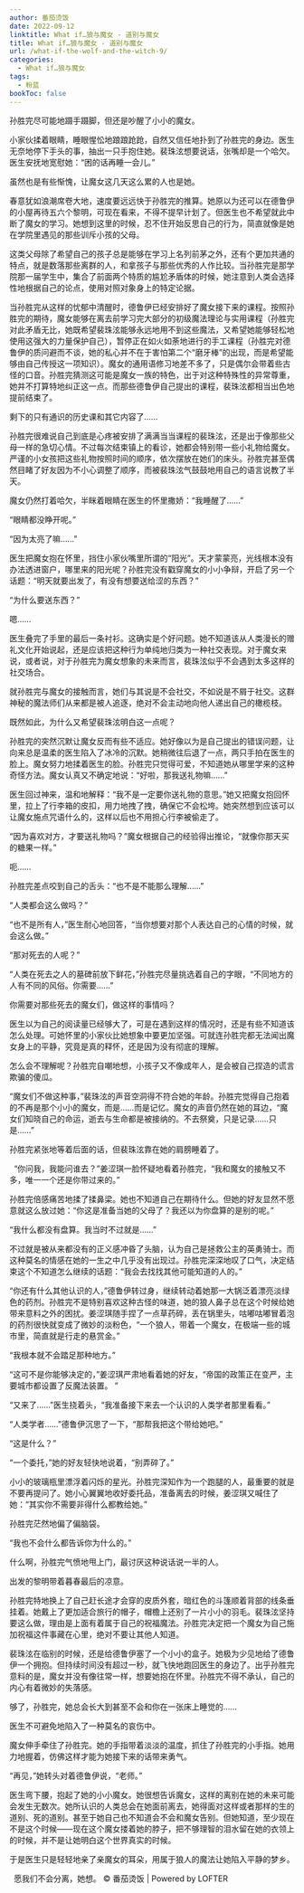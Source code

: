 ```yaml
---
author: 番茄烫饭
date: 2022-09-12
linktitle: What if…狼与魔女 - 道别与魔女
title: What if…狼与魔女 - 道别与魔女
url: /what-if-the-wolf-and-the-witch-9/
categories:
  - What if…狼与魔女
tags:
  - 粉蓝
bookToc: false
---
```


孙胜完尽可能地蹑手蹑脚，但还是吵醒了小小的魔女。

小家伙揉着眼睛，睡眼惺忪地踉踉跄跄，自然又信任地扑到了孙胜完的身边。医生无奈地停下手头的事，抽出一只手抱住她。裴珠泫想要说话，张嘴却是一个哈欠。医生安抚地宽慰她：“困的话再睡一会儿。”

虽然也是有些惭愧，让魔女这几天这么累的人也是她。

春意犹如浪潮席卷大地，速度要远远快于孙胜完的推算。她原以为还可以在德鲁伊的小屋再待五六个黎明，可现在看来，不得不提早计划了。但医生也不希望就此中断了魔女的学习。她想到这里的时候，忍不住开始反思自己的行为，简直就像是她在学院里遇见的那些训斥小孩的父母。

这类父母除了希望自己的孩子总是能够在学习上名列前茅之外，还有个更加共通的特点，就是数落那些离群的人，和拿孩子与那些优秀的人作比较。当孙胜完是那学院那一届学生中，集合了前面两个特质的尴尬矛盾体的时候，她注意到人类会选择性地根据自己的论点，使用对照对象身上的特定论据。

当孙胜完从这样的忧郁中清醒时，德鲁伊已经安排好了魔女接下来的课程。按照孙胜完的期待，魔女能够在离去前学习完大部分的初级魔法理论与实用课程（孙胜完对此矛盾无比，她既希望裴珠泫能够永远地用不到这些魔法，又希望她能够轻松地使用这强大的力量保护自己），暂停正在如火如荼地进行的手工课程（孙胜完对德鲁伊的质问避而不谈，她的私心并不在于害怕第二个“磨牙棒”的出现，而是希望能够由自己传授这一项知识）。魔女的通用语修习地差不多了，只是偶尔会带着些古怪的口音。孙胜完猜测这可能是魔女一族的特色，出于对这种特殊性的异常尊重，她并不打算特地纠正这一点。而那些德鲁伊自己提出的课程，裴珠泫都相当出色地提前结束了。

剩下的只有通识的历史课和其它内容了……

孙胜完很难说自己到底是心疼被安排了满满当当课程的裴珠泫，还是出于像那些父母一样的急切心情。不过每次结束镇上的看诊，她都会特别带一些小礼物给魔女。严谨的小女孩把这些礼物按照时间的顺序，依次摆放在她们的床头。孙胜完甚至偶然目睹了好友因为不小心调整了顺序，而被裴珠泫气鼓鼓地用自己的语言说教了半天。

魔女仍然打着哈欠，半眯着眼睛在医生的怀里撒娇：“我睡醒了……”

“眼睛都没睁开呢。”

“因为太亮了嘛……”

医生把魔女抱在怀里，挡住小家伙嘴里所谓的“阳光”。天才蒙蒙亮，光线根本没有办法透进窗户，哪里来的阳光呢？孙胜完没有戳穿魔女的小小争辩，开启了另一个话题：“明天就要出发了，有没有想要送给涩的东西？”

“为什么要送东西？”

嗯……

医生叠完了手里的最后一条衬衫。这确实是个好问题。她不知道该从人类漫长的赠礼文化开始说起，还是应该把这种行为单纯地归类为一种社交表现。对于魔女来说，或者说，对于孙胜完为魔女想象的未来而言，裴珠泫似乎不会遇到太多这样的社交场合。

就孙胜完与魔女的接触而言，她们与其说是不会社交，不如说是不屑于社交。这群神秘的魔法师们从来都是被人追逐，绝对不会主动地向他人递出自己的橄榄枝。

既然如此，为什么又希望裴珠泫明白这一点呢？

孙胜完的突然沉默让魔女反而有些不适应。她好像以为是自己提出的错误问题，让向来总是温柔的医生陷入了冰冷的沉默。她稍微往后退了一点，两只手拍在医生的脸上。魔女努力地揉着医生的脸。孙胜完只觉得可爱，不知道她从哪里学来的这种奇怪方法。魔女认真又不确定地说：“好啦，那我送礼物嘛……”

医生回过神来，温和地解释：“我不是一定要你送礼物的意思。”她又把魔女抱回怀里，拉上了行李箱的皮扣，用力地拽了拽，确保它不会松垮。她突然想到应该可以让魔女施点咒语什么的，这样以后也不用担心行李被偷走了。

“因为喜欢对方，才要送礼物吗？”魔女根据自己的经验得出推论，“就像你那天买的糖果一样。”

呃……

孙胜完差点咬到自己的舌头：“也不是不能那么理解……”

“人类都会这么做吗？”

“也不是所有人，”医生耐心地回答，“当你想要对那个人表达自己的心情的时候，就会这么做。”

“那对死去的人呢？”

“人类在死去之人的墓碑前放下鲜花，”孙胜完尽量挑选着自己的字眼，“不同地方的人有不同的风俗。你需要……”

你需要对那些死去的魔女们，做这样的事情吗？

医生以为自己的阅读量已经够大了，可是在遇到这样的情况时，还是有些不知道该怎么处理。可她怀里的小家伙比她想象中要更加坚强。可就连孙胜完都无法闻出魔女身上的平静，究竟是真的释怀，还是因为没有彻底的理解。

怎么会不理解呢？孙胜完自嘲地想，小孩子又不像成年人，是会被自己捏造的谎言欺骗的傻瓜。

“魔女们不做这种事，”裴珠泫的声音空洞得不符合她的年龄。孙胜完觉得自己抱着的不再是那个小小的魔女，而是……而是记忆。魔女的声音仍然在她的耳边，“魔女们知晓自己的命运，逝去与生命都是被接纳的。不去祭奠，只是记录……只是……”

孙胜完紧张地等着后面的话，但裴珠泫靠在她的肩膀睡着了。


 
“你问我，我能问谁去？”姜涩琪一脸怀疑地看着孙胜完，“我和魔女的接触又不多，唯一一个还是你带过来的。”

孙胜完倍感痛苦地揉了揉鼻梁。她也不知道自己在期待什么。但她的好友显然不愿意就这么放过她：“你这是准备当她的父母了？我还以为你盘算的是别的呢。”

“我什么都没有盘算。我当时不过就是……”

不过就是被从来都没有的正义感冲昏了头脑，认为自己是拯救公主的英勇骑士。而这种莫名的情感在她的一生之中几乎没有出现过。孙胜完深深地叹了口气，决定结束这个不知道怎么继续的话题：“我会去找找其他可能知道的人的。”

“你还有什么其他认识的人，”德鲁伊转过身，继续转动着她那一大锅泛着漂亮淡绿色的药剂。孙胜完不是特别喜欢这种古怪的味道，她的狼人鼻子总在这个时候给她带来意料之外的困扰。姜涩琪随手捏了一点草药碎，丢在锅里头，咕嘟咕嘟冒着泡的药剂很快就变成了微妙的淡粉色，“一个狼人，带着一个魔女，在极端一些的城市里，简直就是行走的悬赏金。”

“我根本就不会踏足那种地方。”

“这可不是你能够决定的，”姜涩琪严肃地看着她的好友，“帝国的政策正在变严，主要城市都设置了反魔法装置。 ”

“又来了……”医生挠着头，“我准备接下来去一个认识的人类学者那里看看。”

“人类学者……”德鲁伊沉思了一下，“那帮我把这个带给她吧。”

“这是什么？”

“一个委托，”她的好友轻快地说着，“别弄碎了。”

小小的玻璃瓶里漂浮着闪烁的星光。孙胜完深知作为一个跑腿的人，最重要的就是不要再提问了。她小心翼翼地收好委托品，准备离去的时候，姜涩琪又喊住了她：“其实你不需要非得什么都教给她。”

孙胜完茫然地偏了偏脑袋。

“我也不会什么都告诉你为什么的。”

什么啊，孙胜完气愤地甩上门，最讨厌这种说话说一半的人。
 


出发的黎明带着暮春最后的凉意。

孙胜完特地换上了自己赶长途才会穿的皮质外套，暗红色的斗篷顺着背部的线条垂挂着。她戴上了更加适合旅行的帽子，帽檐上还别了一片小小的羽毛。裴珠泫坚持要这么做，理由是上面有着属于自己的祝福魔法。孙胜完决定把一个魔女为自己施加祝福这件事藏在心里，绝对不要让其他人知道。

裴珠泫在临别的时候，还是给德鲁伊塞了一个小小的盒子。她极为少见地给了德鲁伊一个拥抱。但持续时间没有超过一秒，就飞快地跑回医生的身边了。出乎孙胜完意料的是，魔女并没有像往常一样，想要她抱在怀里。孙胜完不得不承认，自己的内心有着微妙的失落感。

够了，孙胜完，她总会长大到甚至不会和你在一张床上睡觉的……

医生不可避免地陷入了一种莫名的哀伤中。

魔女伸手牵住了孙胜完。她的手指带着淡淡的温度，抓住了孙胜完的小手指。她用力地握着，仿佛这样才能为她接下来的话带来勇气。

“再见，”她转头对着德鲁伊说，“老师。”
 


医生弯下腰，抱起了她的小小魔女。她很想告诉魔女，这样的离别在她的未来可能会发生无数次。她所认识的人类总会在她面前离去，她得面对这样或者那样的生的道别、死的道别。甚至于她自己也不知道会不会和魔女告别。但她知道，至少现在不是这个时候——现在这个魔女搂着她的脖子，把不够理智的泪水留在她的衣领上的时候，并不是让她明白这个世界真实的时候。

于是医生只是轻轻地亲了亲魔女的耳朵，用属于狼人的魔法让她陷入平静的梦乡。


 
愿我们不会分离，她想。
© 番茄烫饭 | Powered by LOFTER
